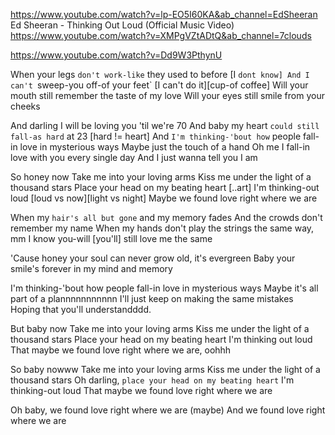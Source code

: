 https://www.youtube.com/watch?v=lp-EO5I60KA&ab_channel=EdSheeran
Ed Sheeran - Thinking Out Loud (Official Music Video)
https://www.youtube.com/watch?v=XMPgVZtADtQ&ab_channel=7clouds

https://www.youtube.com/watch?v=Dd9W3PthynU

When your legs `don't work-like` they used to before    [I `dont know]
And I can't `sweep-you off-of your feet`                [I can't do it][cup-of coffee]
Will your mouth still remember the taste of my love
Will your eyes still smile from your cheeks

And darling I will be loving you 'til we're 70
And baby my heart `could still fall-as hard` at 23       [hard != heart]
And `I'm thinking-'bout how` people fall-in love in mysterious ways
Maybe just the touch of a hand
Oh me I fall-in love with you every single day
And I just wanna tell you I am

So honey now
Take me into your loving arms
Kiss me under the light of a thousand stars
Place your head on my beating heart    [..art]
I'm thinking-out loud                  [loud vs now][light vs night]
Maybe we found love right where we are

When my `hair's all but gone` and my memory fades
And the crowds don't remember my name
When my hands don't play the strings the same way, mm
I know you-will [you'll] still love me the same

'Cause honey your soul can never grow old, it's evergreen
Baby your smile's forever in my mind and memory

I'm thinking-'bout how people fall-in love in mysterious ways
Maybe it's all part of a plannnnnnnnnnn
I'll just keep on making the same mistakes
Hoping that you'll understandddd.

But baby now
Take me into your loving arms
Kiss me under the light of a thousand stars
Place your head on my beating heart
I'm thinking out loud
That maybe we found love right where we are, oohhh

So baby nowww
Take me into your loving arms
Kiss me under the light of a thousand stars
Oh darling, `place your head on my beating heart`
I'm thinking-out loud
That maybe we found love right where we are

Oh baby, we found love right where we are (maybe)
And we found love right where we are